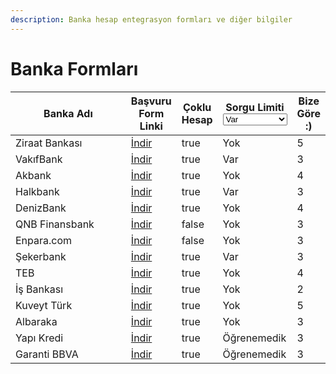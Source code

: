 ```yaml
---
description: Banka hesap entegrasyon formları ve diğer bilgiler
---
```


# Banka Formları



<table><thead><tr><th width="241">Banka Adı</th><th>Başvuru Form Linki</th><th data-type="checkbox">Çoklu Hesap</th><th>Sorgu Limiti<select><option value="bKITDPoLqg7O" label="Var" color="blue"></option><option value="EG3HKsc1VfJR" label="Yok" color="blue"></option><option value="Iuc2dXwp7gbT" label="Öğrenemedik" color="blue"></option></select></th><th data-type="rating" data-max="5">Bize Göre :)</th></tr></thead><tbody><tr><td>Ziraat Bankası</td><td><a href="https://docs.google.com/document/d/1tNb3-_5wmVoQB80sGJFcYRxVFPOuOjKF/view">İndir</a></td><td>true</td><td><span data-option="EG3HKsc1VfJR">Yok</span></td><td>5</td></tr><tr><td>VakıfBank</td><td><a href="https://docs.google.com/document/u/4/d/1-vvNpyyjxtKnpX9RzwHGAkkdF9ANEVe0/view">İndir</a></td><td>true</td><td><span data-option="bKITDPoLqg7O">Var</span></td><td>3</td></tr><tr><td>Akbank</td><td><a href="https://docs.google.com/document/d/1wbEzrzNVM4JH5E3emeP1qxl7NR1DQhUl/view">İndir</a></td><td>true</td><td><span data-option="EG3HKsc1VfJR">Yok</span></td><td>4</td></tr><tr><td>Halkbank</td><td><a href="https://docs.google.com/document/d/1HZNwrJp9iBtu1Sh0FAobsMi-JXBBgmBU/view">İndir</a></td><td>true</td><td><span data-option="bKITDPoLqg7O">Var</span></td><td>3</td></tr><tr><td>DenizBank</td><td><a href="https://docs.google.com/document/d/1CceDnjsODNZyp9tCu-SWDYfnbF2sfcWl/view">İndir</a></td><td>true</td><td><span data-option="EG3HKsc1VfJR">Yok</span></td><td>4</td></tr><tr><td>QNB Finansbank</td><td><a href="https://docs.google.com/document/d/1Hbrs0O6uWK1-D13T0fbWC4NkjEuAiMx5/view">İndir</a></td><td>false</td><td><span data-option="EG3HKsc1VfJR">Yok</span></td><td>3</td></tr><tr><td>Enpara.com</td><td><a href="https://docs.google.com/document/d/1ApV3-JegrM-3bmLm-g3txGDShHNgl0c9/view">İndir</a></td><td>false</td><td><span data-option="EG3HKsc1VfJR">Yok</span></td><td>3</td></tr><tr><td>Şekerbank</td><td><a href="https://docs.google.com/document/d/1BLKWwMkTxGQ7XU0xK1mO__nQDo2ylye5/view">İndir</a></td><td>true</td><td><span data-option="bKITDPoLqg7O">Var</span></td><td>3</td></tr><tr><td>TEB</td><td><a href="https://docs.google.com/document/d/1Hm8-18G3LrjOaqwDcv4qEBv-ybMIZo7u/view">İndir</a></td><td>true</td><td><span data-option="EG3HKsc1VfJR">Yok</span></td><td>4</td></tr><tr><td>İş Bankası</td><td><a href="https://docs.google.com/document/d/1hf9nTEyUt8HpTD9z_SgiPG110YSJHkC3/view">İndir</a></td><td>true</td><td><span data-option="EG3HKsc1VfJR">Yok</span></td><td>2</td></tr><tr><td>Kuveyt Türk</td><td><a href="https://docs.google.com/document/d/1DqF0I9OVlT3tmZvHtyB6YlEamRjhMt21/view">İndir</a></td><td>true</td><td><span data-option="EG3HKsc1VfJR">Yok</span></td><td>5</td></tr><tr><td>Albaraka</td><td><a href="https://docs.google.com/document/d/1HijVfmo0bDDA9BquB6EHMGO2Wk50EE6c/view">İndir</a></td><td>true</td><td><span data-option="EG3HKsc1VfJR">Yok</span></td><td>3</td></tr><tr><td>Yapı Kredi</td><td><a href="https://docs.google.com/document/d/1FFJoUSn7WkfDlyzVrNEcjaosQyplk7Gz/view">İndir</a></td><td>true</td><td><span data-option="Iuc2dXwp7gbT">Öğrenemedik</span></td><td>3</td></tr><tr><td>Garanti BBVA</td><td><a href="https://docs.google.com/document/d/1hYnoz0V9vEAv5-OK6brIeXSGW2gtasma/view">İndir</a></td><td>true</td><td><span data-option="Iuc2dXwp7gbT">Öğrenemedik</span></td><td>3</td></tr></tbody></table>
